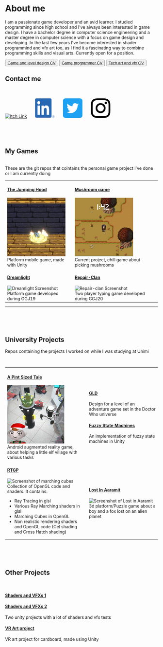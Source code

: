 <h1> About me </h1>
I am a passionate game developer and an avid learner. I studied programming since high school and I've always been interested in game design. I have a bachelor degree in computer science engineering and a master degree in computer science with a focus on game design and developing. In the last few years I've become interested in shader programmind and vfx art too, as I find it a fascinating way to combine programming skills and visual arts. Currently open for a position.

<button><a href="cvs/Cv-design.pdf" download>Game and level design CV</a></button>
<button><a href="cvs/Cv-developing.pdf" download>Game programmer CV</a></button>
<button><a href="cvs/Cv-tech-art.pdf" download>Tech art and vfx CV</a></button>

<h2> Contact me </h2>
<br>
<br>
<a href="https://mindtricks.itch.io"><img src="https://static.itch.io/images/itchio-textless-black.svg" style="width:64px; height:64px" title="Itch" alt="Itch Link"></a>
&nbsp;
&nbsp;
&nbsp;
<a href="https://www.linkedin.com/in/stefanopalma-/"><img src="./Logos/LI-In-Bug.png" style="width:64px; height:64px" title="LinkedIn" alt="LinkedIn Link"></a>
&nbsp;
&nbsp;
&nbsp;
<a href="https://twitter.com/idkwnisu"><img src="./Logos/Twitter_Social_Icon_Rounded_Square_Color.png" style="width:64px; height:64px" title="Twitter" alt="Twitter Link"></a>
&nbsp;
&nbsp;
&nbsp;
<a href="https://instagram.com/idkwnisu_"><img src="./Logos/glyph-logo_May2016.png" style="width:64px; height:64px" title="IG" alt="Instagram Link"></a>

<br><br><br>

<h2> My Games </h2>
<br>
These are the git repos that cointains the personal game project I've done or I am currently doing 

<table> 
  <tr>
    <td>
      <h4> <a href="https://github.com/Idkwnisu/JumpHood">The Jumping Hood</a></h4>
       <img src="./Screenshots/Hood.jpg" style="width:192px; height:192px" title="Hood" alt="The Jumping Hood Screenshot"><br>
      Platform mobile game, made with Unity
    </td>
    <td>
      <h4> <a href="https://github.com/Idkwnisu/JumpHood">Mushroom game</a></h4>
       <img src="./Screenshots/Mushroom.jpg" style="width:192px; height:192px" title="Mushroom" alt="Mushroom Game Screenshot"><br>
      Current project, chill game about picking mushrooms
    </td>
  </tr>
  <tr>
  <td>
    <h4> <a href="https://github.com/Idkwnisu/LightDarkGame">Dreamlight</a></h4>
     <img src="./Screenshots/Dark.png" style="width:192px; height:192px" title="Dark" alt="Dreamlight Screenshot"><br>
    Platform game developed during GGJ19
  </td>
  <td>
    <h4> <a href="https://github.com/EricaStella93/GGJ2020">Repair-Clan</a></h4>
     <img src="./Screenshots/Clan.png" style="width:192px; height:192px" title="Clan" alt="Repair-clan Screenshot"><br>
    Two player typing game developed during GGJ20
  </td>
 </tr>
</table>
<hr>

<br><br><br>

<h2> University Projects </h2>

Repos containing the projects I worked on while I was studying at Unimi

<br>
<table> 
  <tr>
    <td>
<h4> <a href="https://github.com/Idkwnisu/ElfVillageAR">A Pint Sized Tale</a></h4>
<img src="./Screenshots/Pint.jpg" style="width:192px; height:192px" title="Pint" alt="A Pint Sized Tale Screenshot"><br>
Android augmented reality game, about helping a little elf village with various tasks
</td>
    <td>

<h4> <a href="https://github.com/obiciunict/GLD">GLD</a></h4>
Design for a level of an adventure game set in the Doctor Who universe
<br>
<h4> <a href="https://github.com/Idkwnisu/FuzzyStateMachineUnity">Fuzzy State Machines</a></h4>
An implementation of fuzzy state machines in Unity
</td>
</tr>
<tr>
<td>
<h4> <a href="https://github.com/Idkwnisu/ElfVillageAR">RTGP</a></h4>
<img src="./Screenshots/RTGP.Png" style="width:192px; height:192px" title="RGTP" alt="Screenshot of marching cubes"><br>
Collection of OpenGL code and shaders. It contains: 
<ul>
  <li> Ray Tracing in glsl</li>
  <li> Various Ray Marching shaders in glsl</li>
  <li> Marching Cubes in OpenGL</li>
  <li> Non realistic rendering shaders and OpenGL code (Cel shading and Cross Hatch shading) </li>
</ul>
  </td>
  <td>
<h4> <a href="https://github.com/Idkwnisu/LostInAaramit">Lost In Aaramit</a></h4>
<img src="./Screenshots/Aaramit.png" style="width:192px; height:192px" title="Aaramit" alt="Screenshot of Lost in Aaramit"><br>
3d platform/Puzzle game about a boy and a fox lost on an alien planet

</td>
</tr>
</table>


<br><br><br>

<h2> Other Projects </h2>

<br>

<h4> <a href="https://github.com/Idkwnisu/LostInAaramit">Shaders and VFXs 1</a></h4>
<h4> <a href="https://github.com/Idkwnisu/LostInAaramit">Shaders and VFXs 2</a></h4>
Two unity projects with a lot of shaders and vfx tests

<h4> <a href="https://github.com/Idkwnisu/VRArtProject">VR Art project</a></h4>
VR art project for cardboard, made using Unity

